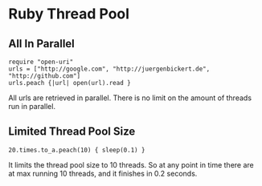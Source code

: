 # Ruby Thread Pool

## All In Parallel
    require "open-uri"
    urls = ["http://google.com", "http://juergenbickert.de", "http://github.com"]
    urls.peach {|url| open(url).read }

All urls are retrieved in parallel. There is no limit on the amount of threads run in parallel.

## Limited Thread Pool Size

    20.times.to_a.peach(10) { sleep(0.1) }

It limits the thread pool size to 10 threads. So at any point in time there are at max running 10 threads, and it finishes in 0.2 seconds.
